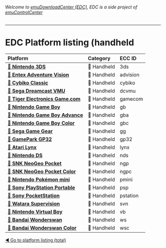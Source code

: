 ###### Welcome to [emuDownloadCenter (EDC)](https://github.com/PhoenixInteractiveNL/emuDownloadCenter/wiki/), EDC is a side project of [emuControlCenter](https://github.com/PhoenixInteractiveNL/emuControlCenter/wiki/)
***
# EDC Platform listing (handheld

| Platform   | Category      | ECC ID      |
|:-----------|:--------------|:------------|
| [:file_folder: **Nintendo 3DS**](https://github.com/PhoenixInteractiveNL/emuDownloadCenter/wiki/Platform-3ds) | :iphone: Handheld | 3ds |
| [:file_folder: **Entex Adventure Vision**](https://github.com/PhoenixInteractiveNL/emuDownloadCenter/wiki/Platform-advision) | :iphone: Handheld | advision |
| [:file_folder: **Cybiko Classic**](https://github.com/PhoenixInteractiveNL/emuDownloadCenter/wiki/Platform-cybiko) | :iphone: Handheld | cybiko |
| [:file_folder: **Sega Dreamcast VMU**](https://github.com/PhoenixInteractiveNL/emuDownloadCenter/wiki/Platform-dcvmu) | :iphone: Handheld | dcvmu |
| [:file_folder: **Tiger Electronics Game.com**](https://github.com/PhoenixInteractiveNL/emuDownloadCenter/wiki/Platform-gamecom) | :iphone: Handheld | gamecom |
| [:file_folder: **Nintendo Game Boy**](https://github.com/PhoenixInteractiveNL/emuDownloadCenter/wiki/Platform-gb) | :iphone: Handheld | gb |
| [:file_folder: **Nintendo Game Boy Advance**](https://github.com/PhoenixInteractiveNL/emuDownloadCenter/wiki/Platform-gba) | :iphone: Handheld | gba |
| [:file_folder: **Nintendo Game Boy Color**](https://github.com/PhoenixInteractiveNL/emuDownloadCenter/wiki/Platform-gbc) | :iphone: Handheld | gbc |
| [:file_folder: **Sega Game Gear**](https://github.com/PhoenixInteractiveNL/emuDownloadCenter/wiki/Platform-gg) | :iphone: Handheld | gg |
| [:file_folder: **GamePark GP32**](https://github.com/PhoenixInteractiveNL/emuDownloadCenter/wiki/Platform-gp32) | :iphone: Handheld | gp32 |
| [:file_folder: **Atari Lynx**](https://github.com/PhoenixInteractiveNL/emuDownloadCenter/wiki/Platform-lynx) | :iphone: Handheld | lynx |
| [:file_folder: **Nintendo DS**](https://github.com/PhoenixInteractiveNL/emuDownloadCenter/wiki/Platform-nds) | :iphone: Handheld | nds |
| [:file_folder: **SNK NeoGeo Pocket**](https://github.com/PhoenixInteractiveNL/emuDownloadCenter/wiki/Platform-ngp) | :iphone: Handheld | ngp |
| [:file_folder: **SNK NeoGeo Pocket Color**](https://github.com/PhoenixInteractiveNL/emuDownloadCenter/wiki/Platform-ngpc) | :iphone: Handheld | ngpc |
| [:file_folder: **Nintendo Pokémon mini**](https://github.com/PhoenixInteractiveNL/emuDownloadCenter/wiki/Platform-pmini) | :iphone: Handheld | pmini |
| [:file_folder: **Sony PlayStation Portable**](https://github.com/PhoenixInteractiveNL/emuDownloadCenter/wiki/Platform-psp) | :iphone: Handheld | psp |
| [:file_folder: **Sony PocketStation**](https://github.com/PhoenixInteractiveNL/emuDownloadCenter/wiki/Platform-pstation) | :iphone: Handheld | pstation |
| [:file_folder: **Watara Supervision**](https://github.com/PhoenixInteractiveNL/emuDownloadCenter/wiki/Platform-svn) | :iphone: Handheld | svn |
| [:file_folder: **Nintendo Virtual Boy**](https://github.com/PhoenixInteractiveNL/emuDownloadCenter/wiki/Platform-vb) | :iphone: Handheld | vb |
| [:file_folder: **Bandai Wonderswan**](https://github.com/PhoenixInteractiveNL/emuDownloadCenter/wiki/Platform-ws) | :iphone: Handheld | ws |
| [:file_folder: **Bandai Wonderswan Color**](https://github.com/PhoenixInteractiveNL/emuDownloadCenter/wiki/Platform-wsc) | :iphone: Handheld | wsc |

[:arrow_backward: Go to platform listing (total)](https://github.com/PhoenixInteractiveNL/emuDownloadCenter/wiki/EDC-Platform-List)
